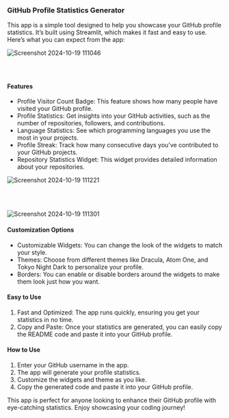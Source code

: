 <h3>GitHub Profile Statistics Generator</h3>

This app is a simple tool designed to help you showcase your GitHub profile statistics. It’s built using Streamlit, which makes it fast and easy to use. Here’s what you can expect from the app:

![Screenshot 2024-10-19 111046](https://github.com/user-attachments/assets/714b7c8f-ff51-4bd4-910c-b729ecae3f89)

<br>

##

<h4>Features</h4>
    <ul>
        <li>Profile Visitor Count Badge: This feature shows how many people have visited your GitHub profile.</li>
        <li>Profile Statistics: Get insights into your GitHub activities, such as the number of repositories, followers, and contributions.</li>
        <li>Language Statistics: See which programming languages you use the most in your projects.</li>
        <li>Profile Streak: Track how many consecutive days you've contributed to your GitHub projects.</li>
        <li>Repository Statistics Widget: This widget provides detailed information about your repositories.</li>
    </ul>



![Screenshot 2024-10-19 111221](https://github.com/user-attachments/assets/921753cd-a384-4c4b-be19-c99abd3b8a47)

<br>
<br>



![Screenshot 2024-10-19 111301](https://github.com/user-attachments/assets/76300a77-d257-4753-a9bd-c49f078b8743)

<h4>Customization Options</h4>
    <ul>
        <li>Customizable Widgets: You can change the look of the widgets to match your style.</li>
        <li>Themes: Choose from different themes like Dracula, Atom One, and Tokyo Night Dark to personalize your profile.</li>
        <li>Borders: You can enable or disable borders around the widgets to make them look just how you want.</li>
    </ul>
    <h4>Easy to Use</h4>
    <ol>
        <li>Fast and Optimized: The app runs quickly, ensuring you get your statistics in no time.</li>
        <li>Copy and Paste: Once your statistics are generated, you can easily copy the README code and paste it into your GitHub profile.</li>
    </ol>
    <h4>How to Use</h4>
    <ol>
        <li>Enter your GitHub username in the app.</li>
        <li>The app will generate your profile statistics.</li>
        <li>Customize the widgets and theme as you like.</li>
        <li>Copy the generated code and paste it into your GitHub profile.</li>
    </ol>
    <p>This app is perfect for anyone looking to enhance their GitHub profile with eye-catching statistics. Enjoy showcasing your coding journey!</p>


##
